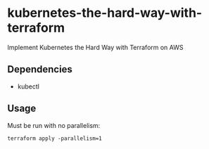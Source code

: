 # kubernetes-the-hard-way-with-terraform
Implement Kubernetes the Hard Way with Terraform on AWS

## Dependencies

* kubectl

## Usage

Must be run with no parallelism:

```
terraform apply -parallelism=1
```
